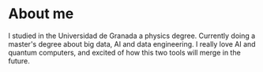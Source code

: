 # About me
I studied in the Universidad de Granada a physics degree. Currently doing a master's degree about big data, AI and data engineering. 
I really love AI and quantum computers, and excited of how this two tools will merge in the future.
